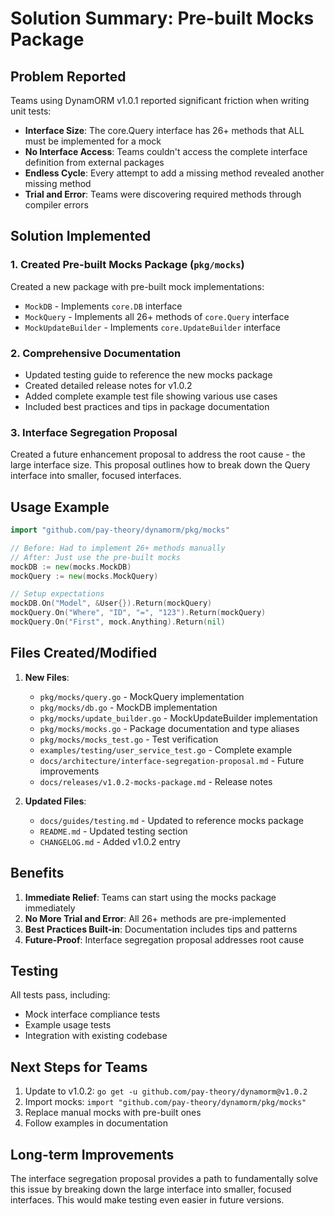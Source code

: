 # Solution Summary: Pre-built Mocks Package

## Problem Reported

Teams using DynamORM v1.0.1 reported significant friction when writing unit tests:

- **Interface Size**: The core.Query interface has 26+ methods that ALL must be implemented for a mock
- **No Interface Access**: Teams couldn't access the complete interface definition from external packages
- **Endless Cycle**: Every attempt to add a missing method revealed another missing method
- **Trial and Error**: Teams were discovering required methods through compiler errors

## Solution Implemented

### 1. Created Pre-built Mocks Package (`pkg/mocks`)

Created a new package with pre-built mock implementations:

- `MockDB` - Implements `core.DB` interface
- `MockQuery` - Implements all 26+ methods of `core.Query` interface  
- `MockUpdateBuilder` - Implements `core.UpdateBuilder` interface

### 2. Comprehensive Documentation

- Updated testing guide to reference the new mocks package
- Created detailed release notes for v1.0.2
- Added complete example test file showing various use cases
- Included best practices and tips in package documentation

### 3. Interface Segregation Proposal

Created a future enhancement proposal to address the root cause - the large interface size. This proposal outlines how to break down the Query interface into smaller, focused interfaces.

## Usage Example

```go
import "github.com/pay-theory/dynamorm/pkg/mocks"

// Before: Had to implement 26+ methods manually
// After: Just use the pre-built mocks
mockDB := new(mocks.MockDB)
mockQuery := new(mocks.MockQuery)

// Setup expectations
mockDB.On("Model", &User{}).Return(mockQuery)
mockQuery.On("Where", "ID", "=", "123").Return(mockQuery)
mockQuery.On("First", mock.Anything).Return(nil)
```

## Files Created/Modified

1. **New Files**:
   - `pkg/mocks/query.go` - MockQuery implementation
   - `pkg/mocks/db.go` - MockDB implementation
   - `pkg/mocks/update_builder.go` - MockUpdateBuilder implementation
   - `pkg/mocks/mocks.go` - Package documentation and type aliases
   - `pkg/mocks/mocks_test.go` - Test verification
   - `examples/testing/user_service_test.go` - Complete example
   - `docs/architecture/interface-segregation-proposal.md` - Future improvements
   - `docs/releases/v1.0.2-mocks-package.md` - Release notes

2. **Updated Files**:
   - `docs/guides/testing.md` - Updated to reference mocks package
   - `README.md` - Updated testing section
   - `CHANGELOG.md` - Added v1.0.2 entry

## Benefits

1. **Immediate Relief**: Teams can start using the mocks package immediately
2. **No More Trial and Error**: All 26+ methods are pre-implemented
3. **Best Practices Built-in**: Documentation includes tips and patterns
4. **Future-Proof**: Interface segregation proposal addresses root cause

## Testing

All tests pass, including:
- Mock interface compliance tests
- Example usage tests
- Integration with existing codebase

## Next Steps for Teams

1. Update to v1.0.2: `go get -u github.com/pay-theory/dynamorm@v1.0.2`
2. Import mocks: `import "github.com/pay-theory/dynamorm/pkg/mocks"`
3. Replace manual mocks with pre-built ones
4. Follow examples in documentation

## Long-term Improvements

The interface segregation proposal provides a path to fundamentally solve this issue by breaking down the large interface into smaller, focused interfaces. This would make testing even easier in future versions. 